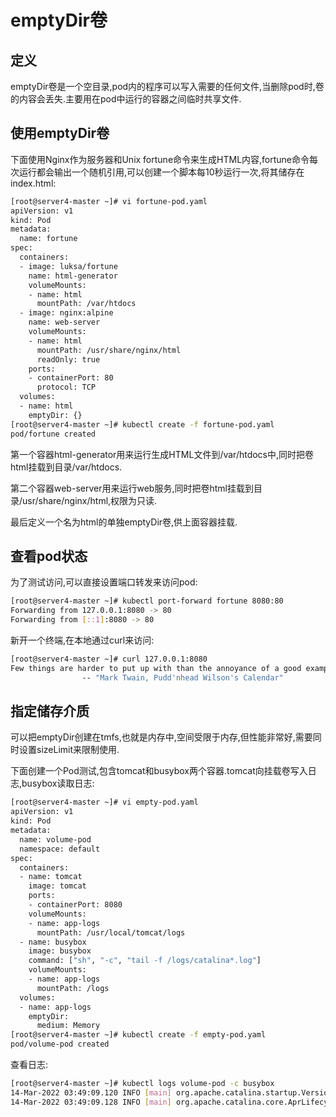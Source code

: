 # emptyDir卷

## 定义

emptyDir卷是一个空目录,pod内的程序可以写入需要的任何文件,当删除pod时,卷的内容会丢失.主要用在pod中运行的容器之间临时共享文件.



## 使用emptyDir卷

下面使用Nginx作为服务器和Unix fortune命令来生成HTML内容,fortune命令每次运行都会输出一个随机引用,可以创建一个脚本每10秒运行一次,将其储存在index.html:

```sh
[root@server4-master ~]# vi fortune-pod.yaml
apiVersion: v1
kind: Pod
metadata:
  name: fortune
spec:
  containers:
  - image: luksa/fortune
    name: html-generator
    volumeMounts:
    - name: html
      mountPath: /var/htdocs
  - image: nginx:alpine
    name: web-server
    volumeMounts:
    - name: html
      mountPath: /usr/share/nginx/html
      readOnly: true
    ports:
    - containerPort: 80
      protocol: TCP
  volumes:
  - name: html
    emptyDir: {}                                 
[root@server4-master ~]# kubectl create -f fortune-pod.yaml 
pod/fortune created
```

第一个容器html-generator用来运行生成HTML文件到/var/htdocs中,同时把卷html挂载到目录/var/htdocs.

第二个容器web-server用来运行web服务,同时把卷html挂载到目录/usr/share/nginx/html,权限为只读.

最后定义一个名为html的单独emptyDir卷,供上面容器挂载.



## 查看pod状态

为了测试访问,可以直接设置端口转发来访问pod:

```sh
[root@server4-master ~]# kubectl port-forward fortune 8080:80
Forwarding from 127.0.0.1:8080 -> 80
Forwarding from [::1]:8080 -> 80
```

新开一个终端,在本地通过curl来访问:

```sh
[root@server4-master ~]# curl 127.0.0.1:8080
Few things are harder to put up with than the annoyance of a good example.
                -- "Mark Twain, Pudd'nhead Wilson's Calendar"
```



## 指定储存介质

可以把emptyDir创建在tmfs,也就是内存中,空间受限于内存,但性能非常好,需要同时设置sizeLimit来限制使用.

下面创建一个Pod测试,包含tomcat和busybox两个容器.tomcat向挂载卷写入日志,busybox读取日志:

```sh
[root@server4-master ~]# vi empty-pod.yaml
apiVersion: v1
kind: Pod
metadata:
  name: volume-pod
  namespace: default
spec:
  containers:
  - name: tomcat
    image: tomcat
    ports:
    - containerPort: 8080
    volumeMounts:
    - name: app-logs
      mountPath: /usr/local/tomcat/logs
  - name: busybox
    image: busybox
    command: ["sh", "-c", "tail -f /logs/catalina*.log"]
    volumeMounts:
    - name: app-logs
      mountPath: /logs
  volumes:
  - name: app-logs
    emptyDir:
      medium: Memory
[root@server4-master ~]# kubectl create -f empty-pod.yaml 
pod/volume-pod created
```

查看日志:

```sh
[root@server4-master ~]# kubectl logs volume-pod -c busybox
14-Mar-2022 03:49:09.120 INFO [main] org.apache.catalina.startup.VersionLoggerListener.log Command line argument: -Djava.io.tmpdir=/usr/local/tomcat/temp
14-Mar-2022 03:49:09.128 INFO [main] org.apache.catalina.core.AprLifecycleListener.lifecycleEvent Loaded Apache Tomcat Native library [1.2.31] using APR version [1.7.0].
```

